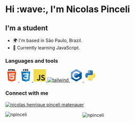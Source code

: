 <h1>Hi :wave:, I'm Nicolas Pinceli</h1>

<h2>I'm a student</h2>

*   🌍  I'm based in São Paulo, Brazil.
*   🧠  Currently learning JavaScript.

<h3>Languages and tools</h3>
<p>
<a href="https://www.w3.org/html/" target="_blank" rel="noreferrer"> 
<img src="https://raw.githubusercontent.com/devicons/devicon/master/icons/html5/html5-original-wordmark.svg" alt="html5" width="40" height="40"/> </a> 
<a href="https://www.w3schools.com/css/" target="_blank" rel="noreferrer">   
<img src="https://raw.githubusercontent.com/devicons/devicon/master/icons/css3/css3-original-wordmark.svg" alt="css3" width="40" height="40"/> </a>
<a href="https://developer.mozilla.org/en-US/docs/Web/JavaScript" target="_blank" rel="noreferrer"> 
<img src="https://raw.githubusercontent.com/devicons/devicon/master/icons/javascript/javascript-original.svg" alt="javascript" width="40" height="40"/> </a>
<a href="https://tailwindcss.com/" target="_blank" rel="noreferrer"> 
<img src="https://www.vectorlogo.zone/logos/tailwindcss/tailwindcss-icon.svg" alt="tailwind" width="40" height="40"/> </a>
<a href="https://www.cprogramming.com/" target="_blank" rel="noreferrer"> 
<img src="https://raw.githubusercontent.com/devicons/devicon/master/icons/c/c-original.svg" alt="c" width="40" height="40"/> </a> 
<a href="https://www.python.org" target="_blank" rel="noreferrer"> 
<img src="https://raw.githubusercontent.com/devicons/devicon/master/icons/python/python-original.svg" alt="python" width="40" height="40"/> </a> 
</p>

<h3>Connect with me</h3>
<p>
<a href="https://www.linkedin.com/in/nicolas-pinceli/" target="blank"><img align="center" src="https://raw.githubusercontent.com/rahuldkjain/github-profile-readme-generator/master/src/images/icons/Social/linked-in-alt.svg" alt="nicolas henrique pinceli matenauer" height="30" width="40" /></a>
</p>

<p><img width="48%" align="left" src="https://github-readme-stats.vercel.app/api?username=npinceli&show_icons=true&theme=transparent&title_color=3572A5&hide_border=true&locale=en" alt="npinceli" /></p>

<p><img width="43%" align="center" src="https://github-readme-stats.vercel.app/api/top-langs?username=npinceli&show_icons=true&theme=transparent&title_color=3572A5&hide_border=true&locale=en&layout=compact" alt="npinceli" /></p>


